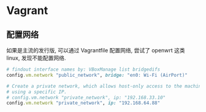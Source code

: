 # Vagrant

## 配置网络
如果是主流的发行版, 可以通过 Vagrantfile 配置网络, 尝试了 openwrt 这类 linux, 发现不能配置网络.
```ruby
# findout interface names by: VBoxManage list bridgedifs
config.vm.network "public_network", bridge: "en0: Wi-Fi (AirPort)"

# Create a private network, which allows host-only access to the machine
# using a specific IP.
# config.vm.network "private_network", ip: "192.168.33.10"
config.vm.network "private_network", ip: "192.168.64.88"
```
